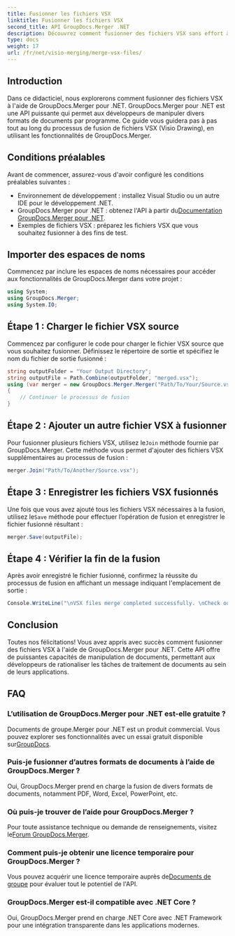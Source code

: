 ```yaml
---
title: Fusionner les fichiers VSX
linktitle: Fusionner les fichiers VSX
second_title: API GroupDocs.Merger .NET
description: Découvrez comment fusionner des fichiers VSX sans effort à l'aide de GroupDocs.Merger pour .NET. Ce guide complet simplifie les tâches de manipulation de documents.
type: docs
weight: 17
url: /fr/net/visio-merging/merge-vsx-files/
---
```

## Introduction
Dans ce didacticiel, nous explorerons comment fusionner des fichiers VSX à l'aide de GroupDocs.Merger pour .NET. GroupDocs.Merger pour .NET est une API puissante qui permet aux développeurs de manipuler divers formats de documents par programme. Ce guide vous guidera pas à pas tout au long du processus de fusion de fichiers VSX (Visio Drawing), en utilisant les fonctionnalités de GroupDocs.Merger.
## Conditions préalables
Avant de commencer, assurez-vous d'avoir configuré les conditions préalables suivantes :
- Environnement de développement : installez Visual Studio ou un autre IDE pour le développement .NET.
-  GroupDocs.Merger pour .NET : obtenez l'API à partir du[Documentation GroupDocs.Merger pour .NET](https://reference.groupdocs.com/merger/net/).
- Exemples de fichiers VSX : préparez les fichiers VSX que vous souhaitez fusionner à des fins de test.

## Importer des espaces de noms
Commencez par inclure les espaces de noms nécessaires pour accéder aux fonctionnalités de GroupDocs.Merger dans votre projet :
```csharp
using System; 
using GroupDocs.Merger;
using System.IO;
```
## Étape 1 : Charger le fichier VSX source
Commencez par configurer le code pour charger le fichier VSX source que vous souhaitez fusionner. Définissez le répertoire de sortie et spécifiez le nom du fichier de sortie fusionné :
```csharp
string outputFolder = "Your Output Directory";
string outputFile = Path.Combine(outputFolder, "merged.vsx");
using (var merger = new GroupDocs.Merger.Merger("Path/To/Your/Source.vsx"))
{
    // Continuer le processus de fusion
}
```
## Étape 2 : Ajouter un autre fichier VSX à fusionner
 Pour fusionner plusieurs fichiers VSX, utilisez le`Join` méthode fournie par GroupDocs.Merger. Cette méthode vous permet d'ajouter des fichiers VSX supplémentaires au processus de fusion :
```csharp
merger.Join("Path/To/Another/Source.vsx");
```
## Étape 3 : Enregistrer les fichiers VSX fusionnés
 Une fois que vous avez ajouté tous les fichiers VSX nécessaires à la fusion, utilisez le`Save` méthode pour effectuer l’opération de fusion et enregistrer le fichier fusionné résultant :
```csharp
merger.Save(outputFile);
```
## Étape 4 : Vérifier la fin de la fusion
Après avoir enregistré le fichier fusionné, confirmez la réussite du processus de fusion en affichant un message indiquant l'emplacement de sortie :
```csharp
Console.WriteLine("\nVSX files merge completed successfully. \nCheck output in {0}", outputFolder);
```

## Conclusion
Toutes nos félicitations! Vous avez appris avec succès comment fusionner des fichiers VSX à l'aide de GroupDocs.Merger pour .NET. Cette API offre de puissantes capacités de manipulation de documents, permettant aux développeurs de rationaliser les tâches de traitement de documents au sein de leurs applications.

## FAQ
### L’utilisation de GroupDocs.Merger pour .NET est-elle gratuite ?
 Documents de groupe.Merger pour .NET est un produit commercial. Vous pouvez explorer ses fonctionnalités avec un essai gratuit disponible sur[GroupDocs](https://releases.groupdocs.com/).
### Puis-je fusionner d’autres formats de documents à l’aide de GroupDocs.Merger ?
Oui, GroupDocs.Merger prend en charge la fusion de divers formats de documents, notamment PDF, Word, Excel, PowerPoint, etc.
### Où puis-je trouver de l’aide pour GroupDocs.Merger ?
 Pour toute assistance technique ou demande de renseignements, visitez le[Forum GroupDocs.Merger](https://forum.groupdocs.com/c/merger/32).
### Comment puis-je obtenir une licence temporaire pour GroupDocs.Merger ?
 Vous pouvez acquérir une licence temporaire auprès de[Documents de groupe](https://purchase.groupdocs.com/temporary-license/) pour évaluer tout le potentiel de l'API.
### GroupDocs.Merger est-il compatible avec .NET Core ?
Oui, GroupDocs.Merger prend en charge .NET Core avec .NET Framework pour une intégration transparente dans les applications modernes.